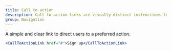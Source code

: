 ```yaml
---
title: Call to action
description: Call to action links are visually distinct instructions to users designed to provoke an immediate response using verbs such as 'call now' or 'find out more'.
group: Navigation
---
```


A simple and clear link to direct users to a preferred action.

```jsx live
<CallToActionLink href="#">Sign up</CallToActionLink>
```
